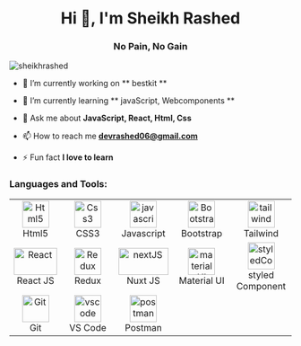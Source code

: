 <h1 align="center">Hi 👋, I'm Sheikh Rashed</h1>
<h3 align="center">No Pain, No Gain</h3>

<p align="left"> <img src="https://komarev.com/ghpvc/?username=sheikhrashed&label=Profile%20views&color=0e75b6&style=flat" alt="sheikhrashed" /> </p>



- 🔭 I’m currently working on ** bestkit **

- 🌱 I’m currently learning ** javaScript, Webcomponents **

- 💬 Ask me about **JavaScript, React, Html, Css**

- 📫 How to reach me **devrashed06@gmail.com**

- ⚡ Fun fact **I love to learn**



<h3 align="left" >Languages and Tools:</h3>

<table align="auto" >
  <tr>
      <td align="center" width="96">
      <a href="#html5">
        <img src="https://cdn-icons-png.flaticon.com/512/174/174854.png" width="48" height="48" alt="Html5" />
      </a>
      <br>Html5
    </td>   
    <td align="center" width="96">
      <a href="#css3">
        <img src="https://cdn-icons-png.flaticon.com/512/732/732190.png" width="48" height="48" alt="Css3" />
      </a>
      <br>CSS3
    </td>
     <td align="center" width="96">
      <a href="#js">
        <img src="https://upload.wikimedia.org/wikipedia/commons/thumb/9/99/Unofficial_JavaScript_logo_2.svg/1024px-Unofficial_JavaScript_logo_2.svg.png" width="48" height="48" alt="javascript" />
      </a>
      <br>Javascript
    </td>
         <td align="center" width="96">
      <a href="#bootstrap">
        <img src="https://cdn.worldvectorlogo.com/logos/bootstrap-4.svg" width="48" height="48" alt="Bootstrap" />
      </a>
      <br>Bootstrap
    </td>
     <td align="center" width="96">
      <a href="#tailwind">
        <img src="https://user-images.githubusercontent.com/98990/89711240-4172a200-d989-11ea-8d51-4aaf922fa407.png" width="48" height="48" alt="tailwind" />
      </a>
      <br>Tailwind
    </td>
   
  </tr>
   <tr>
      <td align="center" width="96">
      <a href="#reactJS">
        <img src="https://upload.wikimedia.org/wikipedia/commons/thumb/a/a7/React-icon.svg/1200px-React-icon.svg.png" width="100%" height="48" alt="React" />
      </a>
      <br>React JS
    </td>
     <td align="center" width="96">
      <a href="#Redux">
        <img src="https://cdn-icons-png.flaticon.com/512/631/631560.png" width="48" height="48" alt="Redux" />
      </a>
      <br>Redux
    </td>
     <td align="center" width="96">
      <a href="#nextJS">
        <img src="https://buttercms.com/static/images/tech_banners/Nextjs.b8a717322c08.png" width="100%" height="48" alt="nextJS" />
      </a>
      <br>Nuxt JS
    </td>
          <td align="center" width="96">
      <a href="#materialUI">
        <img src="https://material-ui.com/static/logo.png" width="48" height="48" alt="materialUI" />
      </a>
      <br>Material UI
    </td>
     <td align="center" width="96">
      <a href="#styledCo">
        <img src="https://www.styled-components.com/atom.png" width="48" height="48" alt="styledCo" />
      </a>
      <br>styled Component
    </td> 
  </tr>
  <tr>
     <td align="center" width="96">
      <a href="#git" >
        <img src="https://upload.wikimedia.org/wikipedia/commons/thumb/3/3f/Git_icon.svg/1200px-Git_icon.svg.png" width="48" height="48" alt="Git" />
      </a>
      <br>Git
    </td>
    <td align="center"  width="96">
      <a href="#vscode">
        <img src="https://upload.wikimedia.org/wikipedia/commons/9/9a/Visual_Studio_Code_1.35_icon.svg" width="48" height="48" alt="vscode" />
      </a>
      <br>VS Code
    </td>
      <td align="center" width="96">
      <a href="#postman" >
        <img src="https://www.vectorlogo.zone/logos/getpostman/getpostman-icon.svg" width="48" height="48" alt="postman" />
      </a>
      <br>Postman
    </td>
  </tr>
</table>



[comment]: <> (This is a comment, it will not be included)

